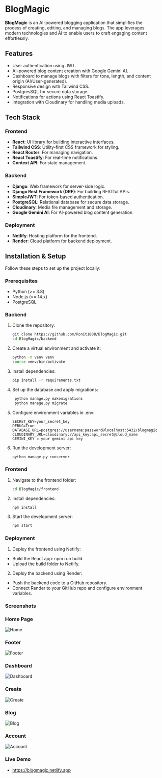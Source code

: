 # BlogMagic

**BlogMagic** is an AI-powered blogging application that simplifies the process of creating, editing, and managing blogs. The app leverages modern technologies and AI to enable users to craft engaging content effortlessly.

## Features

- User authentication using JWT.
- AI-powered blog content creation with Google Gemini AI.
- Dashboard to manage blogs with filters for tone, length, and content origin (AI/User-generated).
- Responsive design with Tailwind CSS.
- PostgresSQL for secure data storage.
- Notifications for actions using React Toastify.
- Integration with Cloudinary for handling media uploads.

## Tech Stack

### Frontend
- **React**: UI library for building interactive interfaces.
- **Tailwind CSS**: Utility-first CSS framework for styling.
- **React Router**: For managing navigation.
- **React Toastify**: For real-time notifications.
- **Context API**: For state management.

### Backend
- **Django**: Web framework for server-side logic.
- **Django Rest Framework (DRF)**: For building RESTful APIs.
- **SimpleJWT**: For token-based authentication.
- **PostgreSQL**: Relational database for secure data storage.
- **Cloudinary**: Media file management and storage.
- **Google Gemini AI**: For AI-powered blog content generation.

### Deployment
- **Netlify**: Hosting platform for the frontend.
- **Render**: Cloud platform for backend deployment.

## Installation & Setup

Follow these steps to set up the project locally:

### Prerequisites
- Python (>= 3.8)
- Node.js (>= 14.x)
- PostgreSQL

### Backend
1. Clone the repository:
   ```bash
   git clone https://github.com/Ronit1808/BlogMagic.git
   cd BlogMagic/backend
   
2. Create a virtual environment and activate it:
   ```bash
   python -m venv venv
   source venv/bin/activate  

3. Install dependencies:
   ```bash
   pip install -r requirements.txt
   
4. Set up the database and apply migrations:
   ```bash
    python manage.py makemigrations
    python manage.py migrate
   
5. Configure environment variables in .env:
    ```env
    SECRET_KEY=your_secret_key
    DEBUG=True
    DATABASE_URL=postgres://username:password@localhost:5432/blogmagic
    CLOUDINARY_URL=cloudinary://api_key:api_secret@cloud_name
    GEMINI_KEY = your gemini api key

6. Run the development server:
   ```bash
   python manage.py runserver


### Frontend
1. Navigate to the frontend folder:
   ```bash
   cd BlogMagic/frontend

2. Install dependencies:
   ```bash
   npm install

3. Start the development server:
   ```bash
   npm start

### Deployment
1. Deploy the frontend using Netlify:
  - Build the React app: npm run build.
  - Upload the build folder to Netlify.

2. Deploy the backend using Render:
  - Push the backend code to a GitHub repository.
  - Connect Render to your GitHub repo and configure environment variables.

### Screenshots

### Home Page
![Home](Frontend/src/assets/images/home.png)

### Footer 
![Footer](Frontend/src/assets/images/home3.png)

### Dashboard
![Dashboard](Frontend/src/assets/images/dashboard.png)

### Create
![Create](Frontend/src/assets/images/create.png)

### Blog
![Blog](Frontend/src/assets/images/blogpage.png)

### Account
![Account](Frontend/src/assets/images/account.png)



### Live Demo 
- https://blogmagic.netlify.app



    
